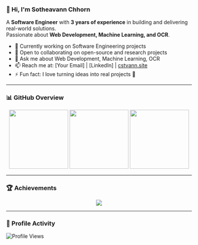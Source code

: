 ### 👋 Hi, I'm Sotheavann Chhorn  

A **Software Engineer** with **3 years of experience** in building and delivering real-world solutions.  
Passionate about **Web Development, Machine Learning, and OCR**.  

- 🔭 Currently working on Software Engineering projects  
- 👯 Open to collaborating on open-source and research projects  
- 💬 Ask me about Web Development, Machine Learning, OCR  
- 📫 Reach me at: [Your Email] | [LinkedIn] | [cstvann.site](https://www.cstvann.site)  
- ⚡ Fun fact: I love turning ideas into real projects 🚀  

---

### 📊 GitHub Overview  

<p align="center">
  <img src="https://github-readme-stats.vercel.app/api/top-langs/?username=CSTVann&layout=compact&theme=tokyonight&hide=Jupyter%20Notebook,html,css" height="160"/>
  <img src="https://github-readme-stats.vercel.app/api?username=CSTVann&show_icons=true&theme=tokyonight" height="160"/>
  <img src="https://streak-stats.demolab.com?user=CSTVann&theme=tokyonight&hide_border=false" height="160"/>
</p>

---

### 🏆 Achievements  

<p align="center">
  <img src="https://github-profile-trophy.vercel.app/?username=CSTVann&theme=tokyonight&column=6&margin-w=10&margin-h=10"/>
</p>

---

### 👀 Profile Activity  

![Profile Views](https://komarev.com/ghpvc/?username=CSTVann&label=Profile%20views&color=0e75b6&style=flat)
